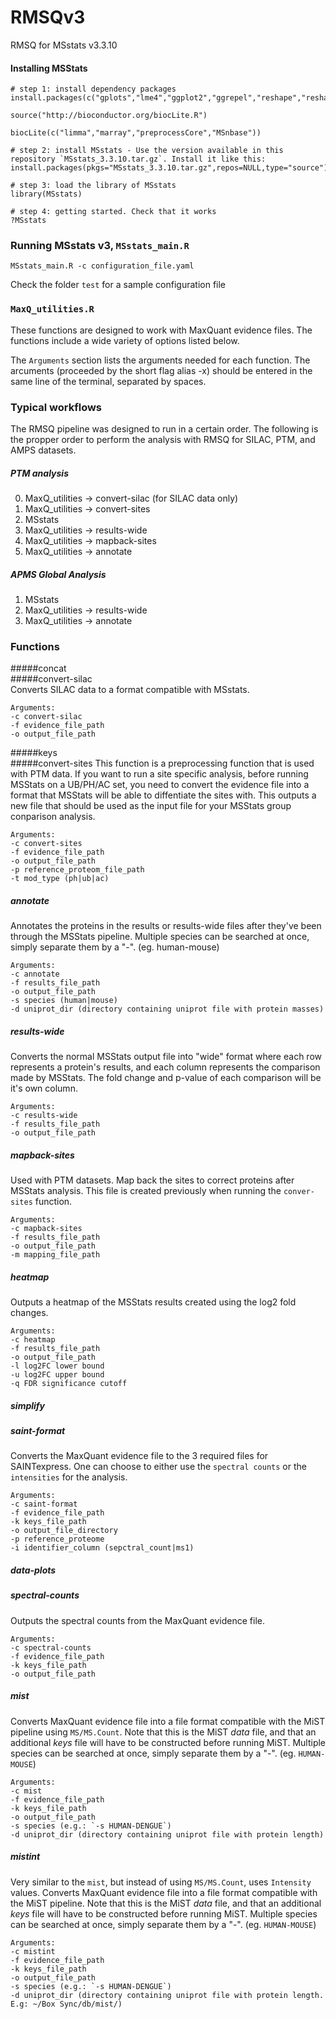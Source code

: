 RMSQv3
===

RMSQ for MSstats v3.3.10

#### Installing MSStats
```
# step 1: install dependency packages
install.packages(c("gplots","lme4","ggplot2","ggrepel","reshape","reshape2","data.table","Rcpp","survival"))

source("http://bioconductor.org/biocLite.R")

biocLite(c("limma","marray","preprocessCore","MSnbase"))

# step 2: install MSstats - Use the version available in this repository `MSstats_3.3.10.tar.gz`. Install it like this:
install.packages(pkgs="MSstats_3.3.10.tar.gz",repos=NULL,type="source")

# step 3: load the library of MSstats
library(MSstats)

# step 4: getting started. Check that it works
?MSstats
```

### Running MSstats v3, `MSstats_main.R`

```
MSstats_main.R -c configuration_file.yaml
```

Check the folder `test` for a sample configuration file

### `MaxQ_utilities.R`
These functions are designed to work with MaxQuant evidence files. The functions include a wide variety of options listed below.

The `Arguments` section lists the arguments needed for each function. The arcuments (proceeded by the short flag alias -x) should be entered in the same line of the terminal, separated by spaces.


### Typical workflows
The RMSQ pipeline was designed to run in a certain order. The following is the propper order to perform the analysis with RMSQ for SILAC, PTM, and AMPS datasets.

##### PTM analysis
0. MaxQ_utilities -> convert-silac (for SILAC data only)
1. MaxQ_utilities -> convert-sites
2. MSstats
3. MaxQ_utilities -> results-wide
4. MaxQ_utilities -> mapback-sites
5. MaxQ_utilities -> annotate

##### APMS Global Analysis
1. MSstats
2. MaxQ_utilities -> results-wide
4. MaxQ_utilities -> annotate




### Functions
#####concat  
#####convert-silac  
Converts SILAC data to a format compatible with MSstats. 

```
Arguments:
-c convert-silac
-f evidence_file_path
-o output_file_path
```


#####keys  
#####convert-sites
This function is a preprocessing function that is used with PTM data. If you want to run a site specific analysis, before running  MSStats on a UB/PH/AC set, you need to convert the evidence file into a format that MSStats will be able to diffentiate the sites with. This outputs a new file that should be used as the input file for your MSStats group conparison analysis.

```
Arguments:
-c convert-sites
-f evidence_file_path
-o output_file_path
-p reference_proteom_file_path
-t mod_type (ph|ub|ac)
```

##### annotate
Annotates the proteins in the results or results-wide files after they've been through the MSStats pipeline. Multiple species can be searched at once, simply separate them by a "-". (eg. human-mouse)

```
Arguments:
-c annotate
-f results_file_path
-o output_file_path
-s species (human|mouse)
-d uniprot_dir (directory containing uniprot file with protein masses)
```

##### results-wide
Converts the normal MSStats output file into "wide" format where each row represents a protein's results, and each column represents the comparison made by MSStats. The fold change and p-value of each comparison will be it's own column.

```
Arguments:
-c results-wide
-f results_file_path
-o output_file_path
```

##### mapback-sites
Used with PTM datasets. Map back the sites to correct proteins after MSStats analysis. This file is created previously when running the `conver-sites` function.

```
Arguments:
-c mapback-sites
-f results_file_path
-o output_file_path
-m mapping_file_path
```

##### heatmap
Outputs a heatmap of the MSStats results created using the log2 fold changes.

```
Arguments:
-c heatmap
-f results_file_path
-o output_file_path
-l log2FC lower bound
-u log2FC upper bound
-q FDR significance cutoff
```

##### simplify
##### saint-format
Converts the MaxQuant evidence file to the 3 required files for SAINTexpress. One can choose to either use the `spectral counts` or the `intensities` for the analysis. 

```
Arguments:
-c saint-format
-f evidence_file_path
-k keys_file_path
-o output_file_directory
-p reference_proteome
-i identifier_column (sepctral_count|ms1)
```

##### data-plots
##### spectral-counts
Outputs the spectral counts from the MaxQuant evidence file. 

```
Arguments:
-c spectral-counts
-f evidence_file_path
-k keys_file_path
-o output_file_path
```

##### mist
Converts MaxQuant evidence file into a file format compatible with the MiST pipeline using `MS/MS.Count`. Note that this is the MiST *data* file, and that an additional *keys* file will have to be constructed before running MiST. Multiple species can be searched at once, simply separate them by a "-". (eg. `HUMAN-MOUSE`)

```
Arguments:
-c mist
-f evidence_file_path
-k keys_file_path
-o output_file_path
-s species (e.g.: `-s HUMAN-DENGUE`)
-d uniprot_dir (directory containing uniprot file with protein length)
```

##### mistint
Very similar to the `mist`, but instead of using `MS/MS.Count`, uses `Intensity` values. Converts MaxQuant evidence file into a file format compatible with the MiST pipeline. Note that this is the MiST *data* file, and that an additional *keys* file will have to be constructed before running MiST. Multiple species can be searched at once, simply separate them by a "-". (eg. `HUMAN-MOUSE`)

```
Arguments:
-c mistint
-f evidence_file_path
-k keys_file_path
-o output_file_path
-s species (e.g.: `-s HUMAN-DENGUE`)
-d uniprot_dir (directory containing uniprot file with protein length. E.g: ~/Box Sync/db/mist/)
```












